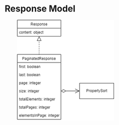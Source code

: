 # Response Model

<figure><img src="../.gitbook/assets/generic_response_model.drawio.png" alt=""><figcaption></figcaption></figure>
